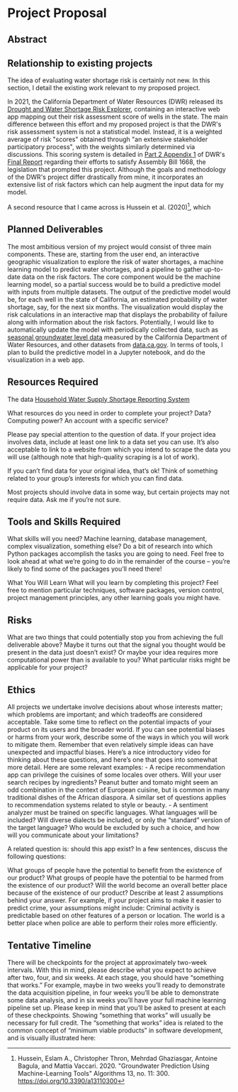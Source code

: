 # Project Proposal

## Abstract

## Relationship to existing projects

The idea of evaluating water shortage risk is certainly not new. In this section, I detail the existing work relevant to my proposed project.

In 2021, the California Department of Water Resources (DWR) released its [Drought and Water Shortage Risk Explorer](https://tableau.cnra.ca.gov/t/DWR_IntegratedDataAnalysisBranch/views/SmallWaterSystemRisk-March2021/Dashboard?%3Aembed=y&%3AisGuestRedirectFromVizportal=y), containing an interactive web app mapping out their risk assessment score of wells in the state. The main difference between this effort and my proposed project is that the DWR's risk assessment system is not a statistical model. Instead, it is a weighted average of risk "scores" obtained through "an extensive stakeholder participatory process", with the weights similarly determined via discussions. This scoring system is detailed in [Part 2 Appendix 1](https://water.ca.gov/-/media/DWR-Website/Web-Pages/Programs/Water-Use-And-Efficiency/Urban-Water-Use-Efficiency/CDAG/Part-2-Appendix-1-Scoring-Method-Final.pdf) of DWR's [Final Report](https://tableau.cnra.ca.gov/t/DWR_IntegratedDataAnalysisBranch/views/SmallWaterSystemRisk-March2021/methods?%3AshowAppBanner=false&%3Adisplay_count=n&%3AshowVizHome=n&%3Aorigin=viz_share_link&%3AisGuestRedirectFromVizportal=y&%3Aembed=y) regarding their efforts to satisfy Assembly Bill 1668, the legislation that prompted this project. Although the goals and methodology of the DWR's project differ drastically from mine, it incorporates an extensive list of risk factors which can help augment the input data for my model.

A second resource that I came across is Hussein et al. (2020)[^1], which

[^1]: Hussein, Eslam A., Christopher Thron, Mehrdad Ghaziasgar, Antoine Bagula, and Mattia Vaccari. 2020. "Groundwater Prediction Using Machine-Learning Tools" Algorithms 13, no. 11: 300. https://doi.org/10.3390/a13110300
## Planned Deliverables

The most ambitious version of my project would consist of three main components. These are, starting from the user end, an interactive geographic visualization to explore the risk of water shortages, a machine learning model to predict water shortages, and a pipeline to gather up-to-date data on the risk factors. The core component would be the machine learning model, so a partial success would be to build a predictive model with inputs from multiple datasets. The output of the predictive model would be, for each well in the state of California, an estimated probability of water shortage, say, for the next six months. The visualization would display the risk calculations in an interactive map that displays the probability of failure along with information about the risk factors. Potentially, I would like to automatically update the model with periodically collected data, such as [seasonal groundwater level data](https://data.ca.gov/dataset/groundwater-level-seasonal-change-points) measured by the California Department of Water Resources, and other datasets from [data.ca.gov](data.ca.gov). In terms of tools, I plan to build the predictive model in a Jupyter notebook, and do the visualization in a web app.

## Resources Required

The data   [Household Water Supply Shortage Reporting System](https://data.ca.gov/dataset/household-water-supply-shortage-reporting-system-data)

What resources do you need in order to complete your project? Data? Computing power? An account with a specific service?

Please pay special attention to the question of data. If your project idea involves data, include at least one link to a data set you can use. It’s also acceptable to link to a website from which you intend to scrape the data you will use (although note that high-quality scraping is a lot of work).

If you can’t find data for your original idea, that’s ok! Think of something related to your group’s interests for which you can find data.

Most projects should involve data in some way, but certain projects may not require data. Ask me if you’re not sure.

## Tools and Skills Required
What skills will you need? Machine learning, database management, complex visualization, something else? Do a bit of research into which Python packages accomplish the tasks you are going to need. Feel free to look ahead at what we’re going to do in the remainder of the course – you’re likely to find some of the packages you’ll need there!

What You Will Learn
What will you learn by completing this project? Feel free to mention particular techniques, software packages, version control, project management principles, any other learning goals you might have.

## Risks
What are two things that could potentially stop you from achieving the full deliverable above? Maybe it turns out that the signal you thought would be present in the data just doesn’t exist? Or maybe your idea requires more computational power than is available to you? What particular risks might be applicable for your project?

## Ethics
All projects we undertake involve decisions about whose interests matter; which problems are important; and which tradeoffs are considered acceptable. Take some time to reflect on the potential impacts of your product on its users and the broader world. If you can see potential biases or harms from your work, describe some of the ways in which you will work to mitigate them. Remember that even relatively simple ideas can have unexpected and impactful biases. Here’s a nice introductory video for thinking about these questions, and here’s one that goes into somewhat more detail. Here are some relevant examples: - A recipe recommendation app can privilege the cuisines of some locales over others. Will your user search recipes by ingredients? Peanut butter and tomato might seem an odd combination in the context of European cuisine, but is common in many traditional dishes of the African diaspora. A similar set of questions applies to recommendation systems related to style or beauty. - A sentiment analyzer must be trained on specific languages. What languages will be included? Will diverse dialects be included, or only the “standard” version of the target language? Who would be excluded by such a choice, and how will you communicate about your limitations?

A related question is: should this app exist? In a few sentences, discuss the following questions:

What groups of people have the potential to benefit from the existence of our product?
What groups of people have the potential to be harmed from the existence of our product?
Will the world become an overall better place because of the existence of our product? Describe at least 2 assumptions behind your answer. For example, if your project aims to make it easier to predict crime, your assumptions might include:
Criminal activity is predictable based on other features of a person or location.
The world is a better place when police are able to perform their roles more efficiently.

## Tentative Timeline
There will be checkpoints for the project at approximately two-week intervals. With this in mind, please describe what you expect to achieve after two, four, and six weeks. At each stage, you should have “something that works.” For example, maybe in two weeks you’ll ready to demonstrate the data acquisition pipeline, in four weeks you’ll be able to demonstrate some data analysis, and in six weeks you’ll have your full machine learning pipeline set up. Please keep in mind that you’ll be asked to present at each of these checkpoints. Showing “something that works” will usually be necessary for full credit. The “something that works” idea is related to the common concept of “minimum viable products” in software development, and is visually illustrated here:

